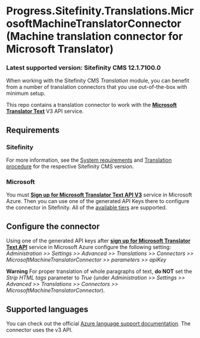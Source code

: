 # Progress.Sitefinity.Translations.MicrosoftMachineTranslatorConnector (Machine translation connector for Microsoft Translator)

### Latest supported version: Sitefinity CMS 12.1.7100.0

When working with the Sitefinity CMS *Translation* module, you can benefit from a number of translation connectors that you use out-of-the-box with minimum setup.

This repo contains a translation connector to work with the **[Microsoft Translator Text](https://azure.microsoft.com/en-us/services/cognitive-services/translator-text-api/)** V3 API service. 


## Requirements

### Sitefinity

For more information, see the [System requirements](https://docs.sitefinity.com/system-requirements) and [Translation procedure](https://www.progress.com/documentation/sitefinity-cms/translation-procedure) for the  respective Sitefinity CMS version.

### Microsoft

You must **[Sign up for Microsoft Translator Text API V3](https://docs.microsoft.com/en-us/azure/cognitive-services/translator/translator-text-how-to-signup)** service in Microsoft Azure. Then you can use one of the generated API Keys there to configure the connector in Sitefinity. All of the [available tiers](https://azure.microsoft.com/en-us/pricing/details/cognitive-services/translator-text-api/) are supported.

## Configure the connector

Using one of the generated API keys after **[sign up for Microsoft Translator Text API](https://docs.microsoft.com/en-us/azure/cognitive-services/translator/translator-text-how-to-signup)** service in Microsoft Azure configure the following setting:
*Administration >> Settings >> Advanced >> Translations >> Connectors >> MicrosoftMachineTranslatorConnector >> parameters >> apiKey*

**Warning** For proper translation of whole paragraphs of text, **do NOT** set the *Strip HTML tags* parameter to *True* (under *Administration >> Settings >> Advanced >> Translations >> Connectors >> MicrosoftMachineTranslatorConnector*).

## Supported languages

You can check out the official [Azure language support documentation](https://docs.microsoft.com/en-us/azure/cognitive-services/translator/language-support#translation). The connector uses the v3 API.
